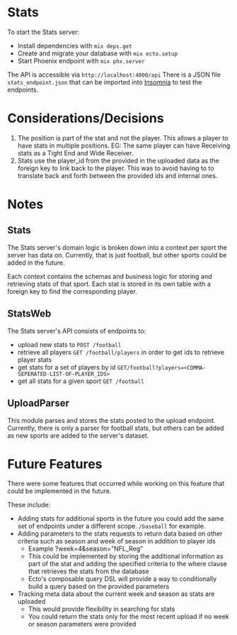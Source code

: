 # Stats

To start the Stats server:

- Install dependencies with `mix deps.get`
- Create and migrate your database with `mix ecto.setup`
- Start Phoenix endpoint with `mix phx.server`

The API is accessible via `http://localhost:4000/api`
There is a JSON file `stats_endpoint.json` that can be imported into [Insomnia](https://insomnia.rest/)
to test the endpoints.

# Considerations/Decisions

1. The position is part of the stat and not the player. This allows a player to have stats in multiple positions.
   EG: The same player can have Receiving stats as a Tight End and Wide Receiver.
2. Stats use the player_id from the provided in the uploaded data as the foreign key to link back to the player.
   This was to avoid having to to translate back and forth between the provided ids and internal ones.

# Notes

## Stats

The Stats server's domain logic is broken down into a context per sport the server has data on.
Currently, that is just football, but other sports could be added in the future.

Each context contains the schemas and business logic for storing and retrieving stats of that sport.
Each stat is stored in its own table with a foreign key to find the corresponding player.

## StatsWeb

The Stats server's API consists of endpoints to:

- upload new stats to `POST /football`
- retrieve all players `GET /football/players` in order to get ids to retrieve player stats
- get stats for a set of players by id `GET/football?players=<COMMA-SEPERATED-LIST-OF-PLAYER_IDS>`
- get all stats for a given sport `GET /football`

## UploadParser

This module parses and stores the stats posted to the upload endpoint.
Currently, there is only a parser for football stats, but others can be added as new sports are added to the server's dataset.

# Future Features

There were some features that occurred while working on this feature that could be implemented in the future.

These include:

- Adding stats for additional sports in the future you could add the same set of endpoints under a different scope.
  `/baseball` for example.
- Adding parameters to the stats requests to return data based on other criteria such as season and week of season in addition to
  player ids
  - Example ?week=4&season="NFL_Reg"
  - This could be implemented by storing the additional information as part of the stat and adding the specified criteria to the where
    clause that retrieves the stats from the database
  - Ecto's composable query DSL will provide a way to conditionally build a query based on the provided parameters
- Tracking meta data about the current week and season as stats are uploaded
  - This would provide flexibility in searching for stats
  - You could return the stats only for the most recent upload if no week or season parameters were provided
